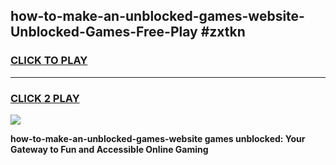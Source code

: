 
## how-to-make-an-unblocked-games-website-Unblocked-Games-Free-Play #zxtkn
<h3>
<a href="https://us.freeplayer.one?title=how-to-make-an-unblocked-games-website&ref=9M">CLICK TO PLAY</a></h3>
<hr>

<h3>
<a href="https://us.freeplayer.one?title=how-to-make-an-unblocked-games-website&ref=9M">CLICK 2 PLAY</a>
  
</h3>

<a href="https://us.freeplayer.one?title=how-to-make-an-unblocked-games-website&ref=9M"><img src="https://clearcache.store/games.png"></a>


**how-to-make-an-unblocked-games-website games unblocked: Your Gateway to Fun and Accessible Online Gaming**
